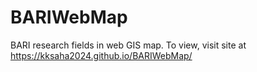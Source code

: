 # BARIWebMap
BARI research fields in web GIS map. To view, visit site at https://kksaha2024.github.io/BARIWebMap/
